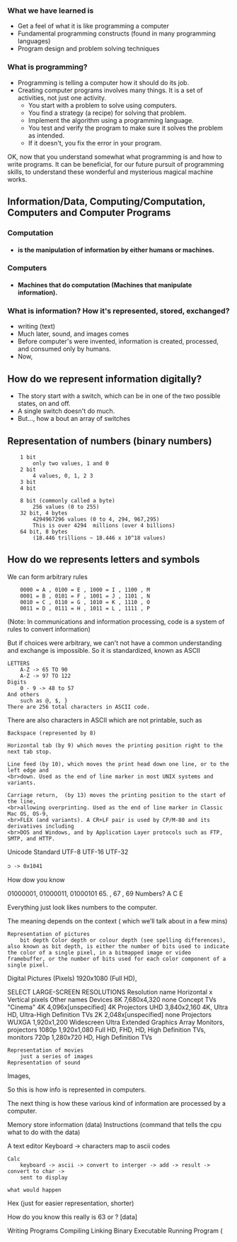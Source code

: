 ### What we have learned is
- Get a feel of what it is like programming a computer
- Fundamental programming constructs (found in many programming languages)
- Program design and problem solving techniques

### What is programming?
- Programming is telling a computer how it should do its job.
- Creating computer programs involves many things. It is a set of activities, not just one
activity.
	- You start with a problem to solve using computers.
	- You find a strategy (a recipe) for solving that problem.
	- Implement the algorithm using a programming language.
	- You test and verify the program to make sure it solves the problem as intended.
	- If it doesn't, you fix the error in your program.

OK, now that you understand somewhat what programming is and how to write programs. It can
be beneficial, for our future pursuit of programming skills, to understand these wonderful
and mysterious magical machine works.

## Information/Data, Computing/Computation, Computers and Computer Programs

### Computation
- #### is the manipulation of information by either humans or machines.
### Computers
- #### Machines that do computation (Machines that manipulate information).

### What is information? How it's represented, stored, exchanged?
- writing (text)
- Much later, sound, and images comes
- Before computer's were invented, information is created, processed, and consumed only by
  humans.
- Now,

## How do we represent information digitally?
- The story start with a switch, which can be in one of the two possible states, on and off.
- A single switch doesn't do much.
- But..., how a bout an array of switches

## Representation of numbers (binary numbers)
		1 bit
		    only two values, 1 and 0
		2 bit
		    4 values, 0, 1, 2 3
		3 bit
		4 bit

		8 bit (commonly called a byte)
		    256 values (0 to 255)
		32 bit, 4 bytes
		    4294967296 values (0 to 4, 294, 967,295)
		    This is over 4294  millions (over 4 billions)
		64 bit, 8 bytes
		    (18.446 trillions ~ 18.446 x 10^18 values)

## How do we represents letters and symbols

We can form arbitrary rules

        0000 = A , 0100 = E , 1000 = I , 1100 , M
        0001 = B , 0101 = F , 1001 = J , 1101 , N
        0010 = C , 0110 = G , 1010 = K , 1110 , O
        0011 = D , 0111 = H , 1011 = L , 1111 , P

(Note:
In communications and information processing, code is a system of rules to convert information)

But if choices were arbitrary, we can't not have a common understanding and exchange is
impossible. So it is standardized, known as ASCII

	LETTERS
		A-Z -> 65 TO 90
		A-Z -> 97 TO 122
	Digits
		0 - 9 -> 48 to 57
	And others
		such as @, $, }
	There are 256 total characters in ASCII code.
There are also characters in ASCII which are not printable, such as

	Backspace (represented by 8)

    Horizontal tab (by 9) which moves the printing position right to the next tab stop.

	Line feed (by 10), which moves the print head down one line, or to the left edge and
	<br>down. Used as the end of line marker in most UNIX systems and variants.

	Carriage return,  (by 13) moves the printing position to the start of the line,
	<br>allowing overprinting. Used as the end of line marker in Classic Mac OS, OS-9,
	<br>FLEX (and variants). A CR+LF pair is used by CP/M-80 and its derivatives including
	<br>DOS and Windows, and by Application Layer protocols such as FTP, SMTP, and HTTP.

Unicode Standard
	UTF-8
	UTF-16
	UTF-32

	၁ -> 0x1041

How dow you know

 01000001, 01000011, 01000101
 65.            , 67            , 69				Numbers?
 A C E

Everything just look likes numbers to the computer.

The meaning depends on the context ( which we’ll talk about in a few mins)



	Representation of pictures
		bit depth Color depth or colour depth (see spelling differences), also known as bit depth, is either the number of bits used to indicate the color of a single pixel, in a bitmapped image or video framebuffer, or the number of bits used for each color component of a single pixel.


Digital Pictures (Pixels)
1920x1080 (Full HD),

SELECT LARGE-SCREEN RESOLUTIONS
Resolution name	Horizontal x Vertical pixels	Other names	Devices
8K	7,680x4,320	none	Concept TVs
"Cinema" 4K	4,096x[unspecified]	4K	Projectors
UHD	3,840x2,160	4K, Ultra HD, Ultra-High Definition	TVs
2K	2,048x[unspecified]	none	Projectors
WUXGA	1,920x1,200	Widescreen Ultra Extended Graphics Array	Monitors, projectors
1080p	1,920x1,080	Full HD, FHD, HD, High Definition	TVs, monitors
720p	1,280x720	HD, High Definition	TVs

	Representation of movies
		just a series of images
	Representation of sound

Images,


So this is how info is represented in computers.

The next thing is how these various kind of information are processed by a computer.


Memory
	store information (data)
	Instructions (command that tells the cpu what to do with the data)







A text editor
	Keyboard -> characters
				map to ascii codes

	Calc
		keyboard -> ascii -> convert to interger -> add -> result -> convert to char ->
		sent to display

	what would happen

Hex (just for easier representation, shorter)


How do you know this really is 63 or ?
[data]

Writing Programs
Compiling
Linking
Binary Executable
Running Program (